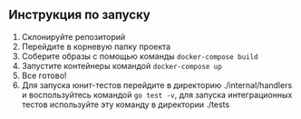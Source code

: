 ## Инструкция по запуску

1. Склонируйте репозиторий
2. Перейдите в корневую папку проекта
3. Соберите образы с помощью команды `docker-compose build`
4. Запустите контейнеры командой `docker-compose up`
5. Все готово! 
6. Для запуска юнит-тестов перейдите в директорию ./internal/handlers и воспользуйтесь  командой `go test -v`, для запуска интеграционных тестов используйте эту команду в директории ./tests